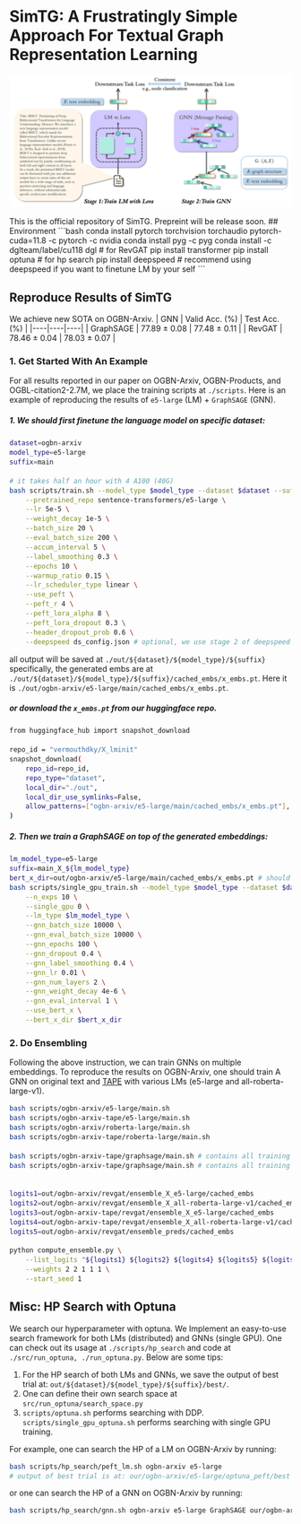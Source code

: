 # SimTG: A Frustratingly Simple Approach For Textual Graph Representation Learning
<!-- ![feature space](./misc/architecture.png) -->
<p align='center'>
<img src='./misc/architecture.png'>
</p>
This is the official repository of SimTG. Prepreint will be release soon.
## Environment
```bash
conda install pytorch torchvision torchaudio pytorch-cuda=11.8 -c pytorch -c nvidia
conda install pyg -c pyg
conda install -c dglteam/label/cu118 dgl # for RevGAT
pip install transformer
pip install optuna # for hp search
pip install deepspeed # recommend using deepspeed if you want to finetune LM by your self
```

## Reproduce Results of SimTG
We achieve new SOTA on OGBN-Arxiv.
| GNN | Valid Acc. (%) | Test Acc. (%) |
|----|----|----|
| GraphSAGE | 77.89 ± 0.08 | 77.48 ± 0.11 |
| RevGAT | 78.46 ± 0.04 | 78.03 ± 0.07 |
### 1. Get Started With An Example

For all results reported in our paper on OGBN-Arxiv, OGBN-Products, and OGBL-citation2-2.7M, we place the training scripts at `./scripts`. Here is an example of reproducing the results of `e5-large` (LM) + `GraphSAGE` (GNN).

##### 1. We should first finetune the language model on specific dataset:

```bash
dataset=ogbn-arxiv
model_type=e5-large
suffix=main

# it takes half an hour with 4 A100 (40G)
bash scripts/train.sh --model_type $model_type --dataset $dataset --suffix $suffix \
    --pretrained_repo sentence-transformers/e5-large \
    --lr 5e-5 \
    --weight_decay 1e-5 \
    --batch_size 20 \
    --eval_batch_size 200 \
    --accum_interval 5 \
    --label_smoothing 0.3 \
    --epochs 10 \
    --warmup_ratio 0.15 \
    --lr_scheduler_type linear \
    --use_peft \
    --peft_r 4 \
    --peft_lora_alpha 8 \
    --peft_lora_dropout 0.3 \
    --header_dropout_prob 0.6 \
    --deepspeed ds_config.json # optional, we use stage 2 of deepspeed
```

all output will be saved at `./out/${dataset}/${model_type}/${suffix}`
specifically, the generated embs are at `./out/${dataset}/${model_type}/${suffix}/cached_embs/x_embs.pt`. Here it is `./out/ogbn-arxiv/e5-large/main/cached_embs/x_embs.pt`.

##### or download the `x_embs.pt` from our huggingface repo.

```bash
from huggingface_hub import snapshot_download

repo_id = "vermouthdky/X_lminit"
snapshot_download(
    repo_id=repo_id,
    repo_type="dataset",
    local_dir="./out",
    local_dir_use_symlinks=False,
    allow_patterns=["ogbn-arxiv/e5-large/main/cached_embs/x_embs.pt"], # for your own use
)
```
##### 2. Then we train a GraphSAGE on top of the generated embeddings:
```bash
lm_model_type=e5-large
suffix=main_X_${lm_model_type}
bert_x_dir=out/ogbn-arxiv/e5-large/main/cached_embs/x_embs.pt # should be consistent
bash scripts/single_gpu_train.sh --model_type $model_type --dataset $dataset --suffix $suffix \
    --n_exps 10 \
    --single_gpu 0 \
    --lm_type $lm_model_type \
    --gnn_batch_size 10000 \
    --gnn_eval_batch_size 10000 \
    --gnn_epochs 100 \
    --gnn_dropout 0.4 \
    --gnn_label_smoothing 0.4 \
    --gnn_lr 0.01 \
    --gnn_num_layers 2 \
    --gnn_weight_decay 4e-6 \
    --gnn_eval_interval 1 \
    --use_bert_x \
    --bert_x_dir $bert_x_dir
```

### 2. Do Ensembling

Following the above instruction, we can train GNNs on multiple embeddings. To reproduce the results on OGBN-Arxiv, one should train A GNN on original text and [TAPE](https://github.com/XiaoxinHe/TAPE) with various LMs (e5-large and all-roberta-large-v1).

```bash
bash scripts/ogbn-arxiv/e5-large/main.sh
bash scripts/ogbn-arxiv-tape/e5-large/main.sh
bash scripts/ogbn-arxiv/roberta-large/main.sh
bash scripts/ogbn-arxiv-tape/roberta-large/main.sh

bash scripts/ogbn-arxiv-tape/graphsage/main.sh # contains all training scripts
bash scripts/ogbn-arxiv-tape/graphsage/main.sh # contains all training scripts


logits1=out/ogbn-arxiv/revgat/ensemble_X_e5-large/cached_embs
logits2=out/ogbn-arxiv/revgat/ensemble_X_all-roberta-large-v1/cached_embs
logits3=out/ogbn-arxiv-tape/revgat/ensemble_X_e5-large/cached_embs
logits4=out/ogbn-arxiv-tape/revgat/ensemble_X_all-roberta-large-v1/cached_embs
logits5=out/ogbn-arxiv/revgat/ensemble_preds/cached_embs

python compute_ensemble.py \
    --list_logits "${logits1} ${logits2} ${logits4} ${logits5} ${logits7}" \
    --weights 2 2 1 1 1 \
    --start_seed 1
```

## Misc: HP Search with Optuna
We search our hyperparameter with optuna. We Implement an easy-to-use search framework for both LMs (distributed) and GNNs (single GPU). One can check out its usage at `./scripts/hp_search` and code at `./src/run_optuna, ./run_optuna.py`.
Below are some tips:

1. For the HP search of both LMs and GNNs, we save the output of best trial at: `out/${dataset}/${model_type}/${suffix}/best/`.
2. One can define their own search space at `src/run_optuna/search_space.py`
3. `scripts/optuna.sh` performs searching with DDP. `scripts/single_gpu_optuna.sh` performs searching with single GPU training.

For example, one can search the HP of a LM on OGBN-Arxiv by running:

```bash
bash scripts/hp_search/peft_lm.sh ogbn-arxiv e5-large
# output of best trial is at: our/ogbn-arxiv/e5-large/optuna_peft/best
```

or one can search the HP of a GNN on OGBN-Arxiv by running:

```bash
bash scripts/hp_search/gnn.sh ogbn-arxiv e5-large GraphSAGE our/ogbn-arxiv/e5-large/optuna_peft/best/cached_embs/x_embs.pt
```

